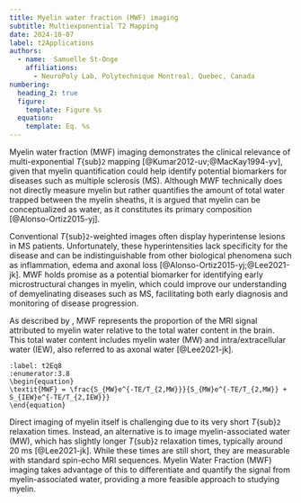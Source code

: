 ```yaml
---
title: Myelin water fraction (MWF) imaging
subtitle: Multiexponential T2 Mapping
date: 2024-10-07
label: t2Applications
authors:
  - name:  Samuelle St-Onge
    affiliations:
      - NeuroPoly Lab, Polytechnique Montreal, Quebec, Canada
numbering:
  heading_2: true
  figure:
    template: Figure %s
  equation:
    template: Eq. %s
---
```


Myelin water fraction (MWF) imaging demonstrates the clinical relevance of multi-exponential _T_{sub}`2` mapping [@Kumar2012-uv;@MacKay1994-yv], given that myelin quantification could help identify potential biomarkers for diseases such as multiple sclerosis (MS). Although MWF technically does not directly measure myelin but rather quantifies the amount of total water trapped between the myelin sheaths, it is argued that myelin can be conceptualized as water, as it constitutes its primary composition [@Alonso-Ortiz2015-yj]. 

Conventional _T_{sub}`2`-weighted images often display hyperintense lesions in MS patients. Unfortunately, these hyperintensities lack specificity for the disease and can be indistinguishable from other biological phenomena such as inflammation, edema and axonal loss [@Alonso-Ortiz2015-yj;@Lee2021-jk]. MWF holds promise as a potential biomarker for identifying early microstructural changes in myelin, which could improve our understanding of demyelinating diseases such as MS, facilitating both early diagnosis and monitoring of disease progression. 

As described by [](#t2Eq8), MWF represents the proportion of the MRI signal attributed to myelin water relative to the total water content in the brain. This total water content includes myelin water (MW) and intra/extracellular water (IEW), also referred to as axonal water [@Lee2021-jk]. 

```{math}
:label: t2Eq8
:enumerator:3.8
\begin{equation}
\textit{MWF} = \frac{S_{MW}e^{-TE/T_{2,MW}}}{S_{MW}e^{-TE/T_{2,MW}} + S_{IEW}e^{-TE/T_{2,IEW}}}
\end{equation}
```

Direct imaging of myelin itself is challenging due to its very short _T_{sub}`2` relaxation times. Instead, an alternative is to image myelin-associated water (MW), which has slightly longer _T_{sub}`2` relaxation times, typically around 20 ms [@Lee2021-jk]. While these times are still short, they are measurable with standard spin-echo MRI sequences. Myelin Water Fraction (MWF) imaging takes advantage of this to differentiate and quantify the signal from myelin-associated water, providing a more feasible approach to studying myelin. 